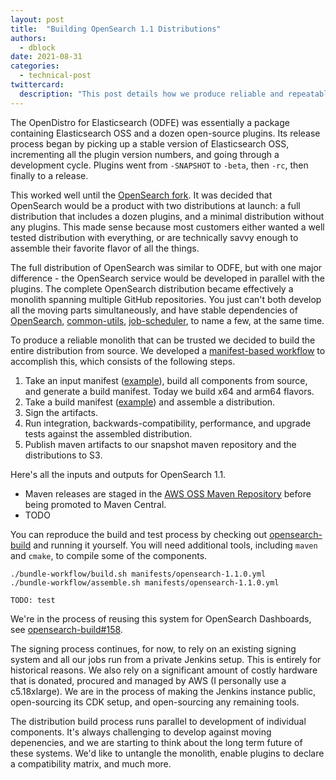 ```yaml
---
layout: post
title:  "Building OpenSearch 1.1 Distributions"
authors: 
  - dblock
date: 2021-08-31
categories: 
  - technical-post
twittercard:
  description: "This post details how we produce reliable and repeatable distributions of OpenSearch."
---
```

The OpenDistro for Elasticsearch (ODFE) was essentially a package containing Elasticsearch OSS and a dozen open-source plugins. Its release process began by picking up a stable version of Elasticsearch OSS, incrementing all the plugin version numbers, and going through a development cycle. Plugins went from `-SNAPSHOT` to `-beta`, then `-rc`, then finally to a release.

This worked well until the [OpenSearch fork](https://aws.amazon.com/blogs/opensource/introducing-opensearch/). It was decided that OpenSearch would be a product with two distributions at launch: a full distribution that includes a dozen plugins, and a minimal distribution without any plugins. This made sense because most customers either wanted a well tested distribution with everything, or are technically savvy enough to assemble their favorite flavor of all the things. 

The full distribution of OpenSearch was similar to ODFE, but with one major difference - the OpenSearch service would be developed in parallel with the plugins. The complete OpenSearch distribution became effectively a monolith spanning multiple GitHub repositories. You just can't both develop all the moving parts simultaneously, and have stable dependencies of [OpenSearch](https://github.com/opensearch-project/OpenSearch), [common-utils](https://github.com/opensearch-project/common-utils), [job-scheduler](https://github.com/opensearch-project/job-scheduler), to name a few, at the same time.

To produce a reliable monolith that can be trusted we decided to build the entire distribution from source. We developed a [manifest-based workflow](https://github.com/opensearch-project/opensearch-build/tree/main/bundle-workflow) to accomplish this, which consists of the following steps.

1. Take an input manifest ([example](https://github.com/opensearch-project/opensearch-build/blob/main/manifests/opensearch-1.1.0.yml)), build all components from source, and generate a build manifest. Today we build x64 and arm64 flavors.
2. Take a build manifest ([example](https://github.com/opensearch-project/opensearch-build/blob/main/bundle-workflow/tests/tests_manifests/data/opensearch-build-1.1.0.yml)) and assemble a distribution.
3. Sign the artifacts.
4. Run integration, backwards-compatibility, performance, and upgrade tests against the assembled distribution.
5. Publish maven artifacts to our snapshot maven repository and the distributions to S3.

Here's all the inputs and outputs for OpenSearch 1.1.

* Maven releases are staged in the [AWS OSS Maven Repository](https://aws.oss.sonatype.org/content/repositories/releases/org/opensearch/) before being promoted to Maven Central. 
* TODO

You can reproduce the build and test process by checking out [opensearch-build](https://github.com/opensearch-project/opensearch-build/) and running it yourself. You will need additional tools, including `maven` and `cmake`, to compile some of the components.

```
./bundle-workflow/build.sh manifests/opensearch-1.1.0.yml
./bundle-workflow/assemble.sh manifests/opensearch-1.1.0.yml

TODO: test
```

We're in the process of reusing this system for OpenSearch Dashboards, see [opensearch-build#158](https://github.com/opensearch-project/opensearch-build/issues/158).

The signing process continues, for now, to rely on an existing signing system and all our jobs run from a private Jenkins setup. This is entirely for historical reasons. We also rely on a significant amount of costly hardware that is donated, procured and managed by AWS (I personally use a c5.18xlarge). We are in the process of making the Jenkins instance public, open-sourcing its CDK setup, and open-sourcing any remaining tools.

The distribution build process runs parallel to development of individual components. It's always challenging to develop against moving depenencies, and we are starting to think about the long term future of these systems. We'd like to untangle the monolith, enable plugins to declare a compatibility matrix, and much more.

